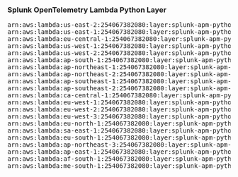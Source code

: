 <h3>Splunk OpenTelemetry Lambda Python Layer</h3>

<pre>
arn:aws:lambda:us-east-2:254067382080:layer:splunk-apm-python:69
arn:aws:lambda:us-east-1:254067382080:layer:splunk-apm-python:6
arn:aws:lambda:eu-central-1:254067382080:layer:splunk-apm-python:6
arn:aws:lambda:us-west-1:254067382080:layer:splunk-apm-python:6
arn:aws:lambda:us-west-2:254067382080:layer:splunk-apm-python:6
arn:aws:lambda:ap-south-1:254067382080:layer:splunk-apm-python:6
arn:aws:lambda:ap-northeast-1:254067382080:layer:splunk-apm-python:6
arn:aws:lambda:ap-northeast-2:254067382080:layer:splunk-apm-python:6
arn:aws:lambda:ap-southeast-1:254067382080:layer:splunk-apm-python:6
arn:aws:lambda:ap-southeast-2:254067382080:layer:splunk-apm-python:6
arn:aws:lambda:ca-central-1:254067382080:layer:splunk-apm-python:6
arn:aws:lambda:eu-west-1:254067382080:layer:splunk-apm-python:6
arn:aws:lambda:eu-west-2:254067382080:layer:splunk-apm-python:6
arn:aws:lambda:eu-west-3:254067382080:layer:splunk-apm-python:6
arn:aws:lambda:eu-north-1:254067382080:layer:splunk-apm-python:6
arn:aws:lambda:sa-east-1:254067382080:layer:splunk-apm-python:6
arn:aws:lambda:eu-south-1:254067382080:layer:splunk-apm-python:6
arn:aws:lambda:ap-northeast-3:254067382080:layer:splunk-apm-python:6
arn:aws:lambda:ap-east-1:254067382080:layer:splunk-apm-python:6
arn:aws:lambda:af-south-1:254067382080:layer:splunk-apm-python:6
arn:aws:lambda:me-south-1:254067382080:layer:splunk-apm-python:6
</pre>
